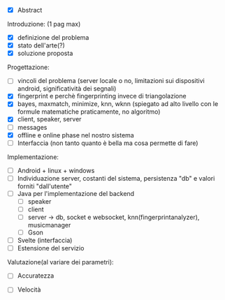 - [x] Abstract

Introduzione: (1 pag max)
- [x] definizione del problema 
- [x] stato dell'arte(?)
- [x] soluzione proposta

Progettazione:
- [ ] vincoli del problema (server locale o no, limitazioni sui dispositivi android, significatività dei segnali)
- [x] fingerprint e perchè fingerprinting invece di triangolazione
- [x] bayes, maxmatch, minimize, knn, wknn (spiegato ad alto livello con le formule matematiche  praticamente, no algoritmo)
- [x] client, speaker, server 
- [ ] messages
- [x] offline e online phase nel nostro sistema
- [ ] Interfaccia (non tanto quanto è bella ma cosa permette di fare)

Implementazione:
- [ ] Android + linux + windows
- [ ] Individuazione server, costanti del sistema, persistenza "db" e valori forniti "dall'utente"
- [ ] Java per l'implementazione del backend
	- [ ] speaker
	- [ ] client
	- [ ] server -> db, socket e websocket, knn(fingerprintanalyzer), musicmanager
	- [ ] Gson
- [ ] Svelte (interfaccia)
- [ ] Estensione del servizio

Valutazione(al variare dei parametri):

- [ ] Accuratezza 
- [ ] Velocità

